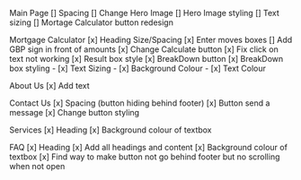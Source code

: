 Main Page
[] Spacing
[] Change Hero Image 
[] Hero Image styling
[] Text sizing
[] Mortage Calculator button redesign

Mortgage Calculator
[x] Heading Size/Spacing
[x] Enter moves boxes
[] Add GBP sign in front of amounts
[x] Change Calculate button
[x] Fix click on text not working
[x] Result box style
[x] BreakDown button
[x] BreakDown box styling
    - [x] Text Sizing
    - [x] Background Colour
    - [x] Text Colour

About Us
[x] Add text

Contact Us
[x] Spacing (button hiding behind footer)
[x] Button send a message
[x] Change button styling

Services
[x] Heading
[x] Background colour of textbox

FAQ
[x] Heading
[x] Add all headings and content
[x] Background colour of textbox
[x] Find way to make button not go behind footer but no scrolling when not open

